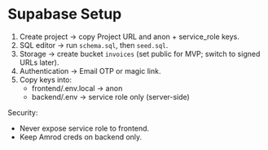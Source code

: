 # Supabase Setup

1. Create project → copy Project URL and anon + service_role keys.
2. SQL editor → run `schema.sql`, then `seed.sql`.
3. Storage → create bucket `invoices` (set public for MVP; switch to signed URLs later).
4. Authentication → Email OTP or magic link.
5. Copy keys into:
   - frontend/.env.local → anon
   - backend/.env → service role only (server-side)

Security:
- Never expose service role to frontend.
- Keep Amrod creds on backend only.